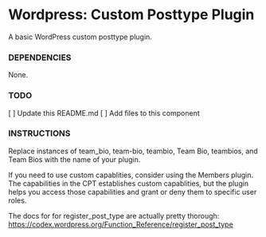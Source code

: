# Wordpress: Custom Posttype Plugin
A basic WordPress custom posttype plugin.

### DEPENDENCIES
None.

### TODO
[ ] Update this README.md
[ ] Add files to this component

### INSTRUCTIONS
Replace instances of team_bio, team-bio, teambio, Team Bio, teambios, and Team Bios with the name of your plugin.

If you need to use custom capablities, consider using the Members plugin. The capabilities in the CPT establishes custom capablities, but the plugin helps you access those capabilities and grant or deny them to specific user roles.

The docs for for register_post_type are actually pretty thorough:
https://codex.wordpress.org/Function_Reference/register_post_type
